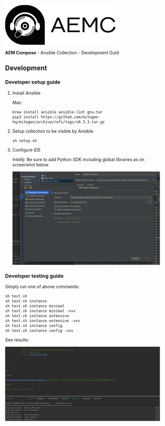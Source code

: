 <img src="https://github.com/wttech/aemc-ansible/raw/main/docs/logo-with-text.png" alt="Logo">

**AEM Compose** - Ansible Collection - Development Guid

## Development

### Developer setup guide

1. Install Ansible

   Mac:

    ```shell
    brew install ansible ansible-lint gnu-tar
    pip3 install https://github.com/mitogen-hq/mitogen/archive/refs/tags/v0.3.3.tar.gz
    ```

2. Setup collection to be visible by Ansible

    ```shell
    sh setup.sh
    ```

3. Configure IDE

   Intellij: Be sure to add Python SDK including global libraries as on screenshot below

   ![IntelliJ Python SDK](https://github.com/wttech/aemc-ansible/raw/main/docs/intellij-python-sdk.png)

### Developer testing guide

Simply run one of above commands:

```shell
sh test.sh
sh test.sh instance
sh test.sh instance minimal
sh test.sh instance minimal -vvv
sh test.sh instance extensive
sh test.sh instance extensive -vvv
sh test.sh instance config
sh test.sh instance config -vvv
```

See results:

![Ansible Results](https://github.com/wttech/aemc-ansible/raw/main/docs/ansible-result.png)
